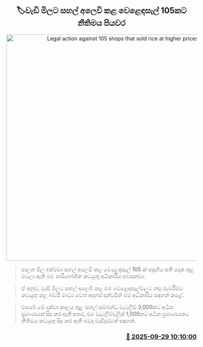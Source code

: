 <p align='center'><b><h2 align='center' title='Legal action against 105 shops that sold rice at higher prices'>🏷වැඩි මිලට සහල් අලෙවි කළ වෙළෙඳසැල් 105කට නීතිමය පියවර</h2></b></p>
<p align='center'><img src='https://helakuru.sgp1.cdn.digitaloceanspaces.com/esana/images/lib/ricenew[1].jpg' width='600' alt='Legal action against 105 shops that sold rice at higher prices'></p>

> පාලන මිල ඉක්මවා සහල් අලෙවි කළ වෙළෙඳසැල් 105 ක් පසුගිය සති දෙක තුළ වටලා ඇති බව පාරිභෝගික කටයුතු අධිකාරිය පවසනවා.

> ඒ අනුව, වැඩි මිලට සහල් අලෙවි කළ එම වෙළෙඳසැල්වලට නඩු පැවරීමට කටයුතු කළ බවයි මාධ්‍ය වෙත අදහස් දක්වමින් එම අධිකාරිය සඳහන් කළේ.

> වසරේ මේ දක්වා කාලය තුළ සහල් සම්බන්ධ වැටලීම් 3,000කට අධික ප්‍රමාණයක් සිදු කර ඇති අතර, එම වැටලීම්වලින් 1,000කට අධික ප්‍රමාණයකට නීතිමය කටයුතු සිදු කර ඇති බවද වැඩිදුරටත් සඳහන්.



<h3 align='right'><a href='https://www.helakuru.lk/esana/p/114052/'>📅 2025-09-29 10:10:00</a></h3>
